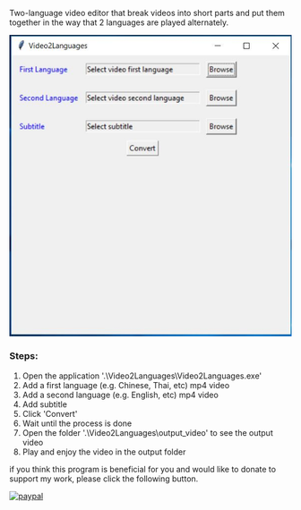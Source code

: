 Two-language video editor that break videos into short parts and put them together in the way that 2 languages are played alternately.

![](GUI.jpg)

### Steps:

 1. Open the application '.\Video2Languages\Video2Languages.exe'
 2. Add a first language (e.g. Chinese, Thai, etc) mp4  video
 3. Add a second language (e.g. English, etc) mp4 video
 4. Add subtitle
 5. Click 'Convert'
 6. Wait until the process is done
 7. Open the folder '.\Video2Languages\output_video' to see the output video
 8. Play and enjoy the video in the output folder 


if you think this program is beneficial for you and would like to donate to support my work, please click the following button.

[![paypal](https://www.paypalobjects.com/en_GB/TH/i/btn/btn_donateCC_LG.gif)](https://www.paypal.com/cgi-bin/webscr?cmd=_s-xclick&hosted_button_id=Q22NBYPTW9DZ4&source=url)
